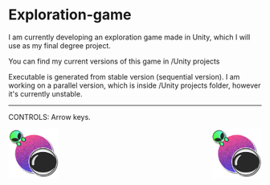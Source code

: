 # Exploration-game
I am currently developing an exploration game made in Unity, which I will use as my final degree project.

You can find my current versions of this game in /Unity projects

Executable is generated from stable version (sequential version). I am working on a parallel version, which is inside /Unity projects folder, however it's currently unstable.

-------------------------------------------------------------------------------------------------------------------------------------------------

CONTROLS: Arrow keys.

<img align="left" width="100" height="100" src="./logo/exploration-game-logo.jpg">

<img align="right" width="100" height="100" src="./logo/exploration-game-logo.PNG">
